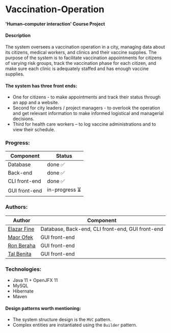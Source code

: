 # Vaccination-Operation
#### 'Human–computer interaction' Course Project

#### Description
The system oversees a vaccination operation in a city, managing data about its citizens, medical workers, and clinics and their vaccine supplies.
The purpose of the system is to facilitate vaccination appointments for citizens of varying risk groups, track the vaccination phase for each citizen, and make sure each clinic is adequately staffed and has enough vaccine supplies.

#### The system has three front ends:
- One for citizens - to make appointments and track their status through an app and a website.
- Second for city leaders / project managers - to overlook the operation and get relevant information to make informed logistical and managerial decisions.
- Third for health care workers – to log vaccine administrations and to view their schedule.


### Progress:
| Component     	| Status        	|
|---------------	|---------------	|
| Database      	| done ✅        	|
| Back-end      	| done ✅        	|
| CLI front-end 	| done ✅        	|
| GUI front-end 	| in-progress ⏳ 	|

### Authors:
|  Author                                     	| Component                                           	|
|----------------------------------------------	|--------------------------------------------------	|
| [Elazar Fine](https://github.com/Elfein7Night)  | Database, Back-end, CLI front-end, GUI front-end 	|
| [Maor Ofek](https://github.com/maorofek)        | GUI front-end                                    	|
| [Ron Beraha](https://github.com/RonBless)       | GUI front-end                                    	|
| [Tal Benita](https://github.com/TalBenitaKoala) | GUI front-end                                    	|

### Technologies:
- Java 11 + OpenJFX 11
- MySQL
- Hibernate
- Maven

#### Design patterns worth mentioning:
- The system structure design is the `MVC` pattern.
- Complex entities are instantiated using the `Builder` pattern.
